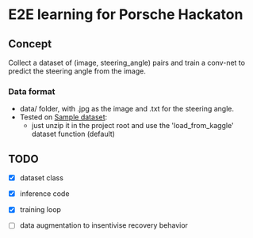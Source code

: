 # E2E learning for Porsche Hackaton

## Concept
Collect a dataset of (image, steering_angle) pairs and train a conv-net to predict the steering angle from the image.

### Data format
- data/ folder, with <name>.jpg as the image and <name>.txt for the steering angle.
- Tested on [Sample dataset](https://www.kaggle.com/datasets/zahidbooni/alltownswithweather/):
    - just unzip it in the project root and use the 'load_from_kaggle' dataset function (default)

## TODO
- [X] dataset class
- [X] inference code
- [X] training loop
- [ ] data augmentation to insentivise recovery behavior

